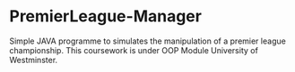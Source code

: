 # PremierLeague-Manager
Simple JAVA programme to simulates the manipulation of a premier league championship.
This coursework is under OOP Module University of Westminster.
